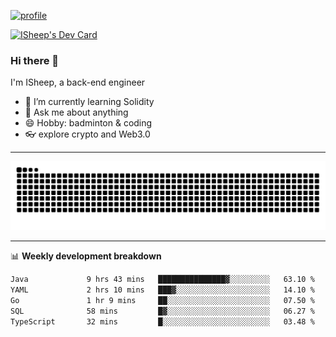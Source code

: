 [![profile](https://user-images.githubusercontent.com/54968314/208005045-e4b42f3b-833d-4242-bfcc-e764865553a2.svg)](https://www.calligrapher.ai/)

<a href="https://app.daily.dev/linziyang1106"><img src="https://api.daily.dev/devcards/v2/i4Spwx5Skx5FpTqWcwoit.png?r=kgx&type=wide" width="652" alt="ISheep's Dev Card"/></a>

### Hi there 🐏

I'm ISheep, a back-end engineer

- 🔭 I’m currently learning Solidity
- 💬 Ask me about anything
- 😄 Hobby: badminton & coding
- 👓 explore crypto and Web3.0

-------

![](https://raw.githubusercontent.com/ISheepp/ISheepp/output/github-contribution-grid-snake.svg)

-------

📊 **Weekly development breakdown**
<!--START_SECTION:waka-->

```txt
Java             9 hrs 43 mins   ███████████████▓░░░░░░░░░   63.10 %
YAML             2 hrs 10 mins   ███▓░░░░░░░░░░░░░░░░░░░░░   14.10 %
Go               1 hr 9 mins     ██░░░░░░░░░░░░░░░░░░░░░░░   07.50 %
SQL              58 mins         █▓░░░░░░░░░░░░░░░░░░░░░░░   06.27 %
TypeScript       32 mins         █░░░░░░░░░░░░░░░░░░░░░░░░   03.48 %
```

<!--END_SECTION:waka-->
